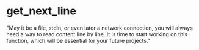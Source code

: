 # get_next_line
"May it be a file, stdin, or even later a network connection, you will always need a way to read content line by line. It is time to start working on this function, which will be essential for your future projects."
